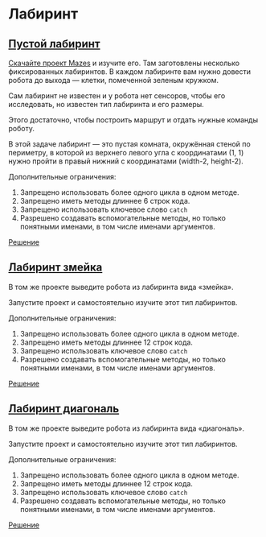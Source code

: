 ﻿# Лабиринт

## [Пустой лабиринт](https://ulearn.me/course/basicprogramming/Praktika_Pustoy_labirint__6dd79ed2-2d6e-487f-88dc-7414a15600fa)

[Скачайте проект Mazes](https://api.ulearn.me/slides/BasicProgramming/6dd79ed2-2d6e-487f-88dc-7414a15600fa/exercise/student-zip/Mazes.zip) и изучите его. Там заготовлены несколько фиксированных лабиринтов. В каждом лабиринте вам нужно довести робота до выхода — клетки, помеченной зеленым кружком.

Сам лабиринт не известен и у робота нет сенсоров, чтобы его исследовать, но известен тип лабиринта и его размеры.

Этого достаточно, чтобы построить маршрут и отдать нужные команды роботу.

В этой задаче лабиринт — это пустая комната, окружённая стеной по периметру, в которой из верхнего левого угла с координатами (1, 1) нужно пройти в правый нижний с координатами (width-2, height-2).

Дополнительные ограничения:
1. Запрещено использовать более одного цикла в одном методе.
2. Запрещено иметь методы длиннее 6 строк кода.
3. Запрещено использовать ключевое слово `catch`
4. Разрешено создавать вспомогательные методы, но только понятными именами, в том числе именами аргументов.

[Решение](/EmptyMazeTask.cs)


## [Лабиринт змейка](https://ulearn.me/course/basicprogramming/Praktika_Labirint_zmeyka__68c9791d-1d2e-4463-b105-2da501c12949)

В том же проекте выведите робота из лабиринта вида «змейка».

Запустите проект и самостоятельно изучите этот тип лабиринтов.

Дополнительные ограничения:

1. Запрещено использовать более одного цикла в одном методе.
2. Запрещено иметь методы длиннее 12 строк кода.
3. Запрещено использовать ключевое слово `catch`
4. Разрешено создавать вспомогательные методы, но только понятными именами, в том числе именами аргументов.

[Решение](/SnakeMazeTask.cs)


## [Лабиринт диагональ](https://ulearn.me/course/basicprogramming/Praktika_Labirint_diagonal__e5f12764-5945-41d7-a02f-7664d422d600)

В том же проекте выведите робота из лабиринта вида «диагональ».

Запустите проект и самостоятельно изучите этот тип лабиринтов.

Дополнительные ограничения:

1. Запрещено использовать более одного цикла в одном методе.
2. Запрещено иметь методы длиннее 12 строк кода.
3. Запрещено использовать ключевое слово `catch`
4. Разрешено создавать вспомогательные методы, но только понятными именами, в том числе именами аргументов.

[Решение](/DiagonalMazeTask.cs)